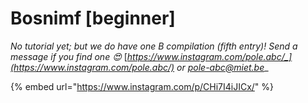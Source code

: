 # Bosnimf \[beginner]

_No tutorial yet; but we do have one B compilation (fifth entry)! Send a message if you find one 😍_ [_https://www.instagram.com/pole.abc/_](https://www.instagram.com/pole.abc/) _or_ [_pole-abc@miet.be_](mailto:pole-abc@miet.be)__

{% embed url="https://www.instagram.com/p/CHi7I4iJICx/" %}